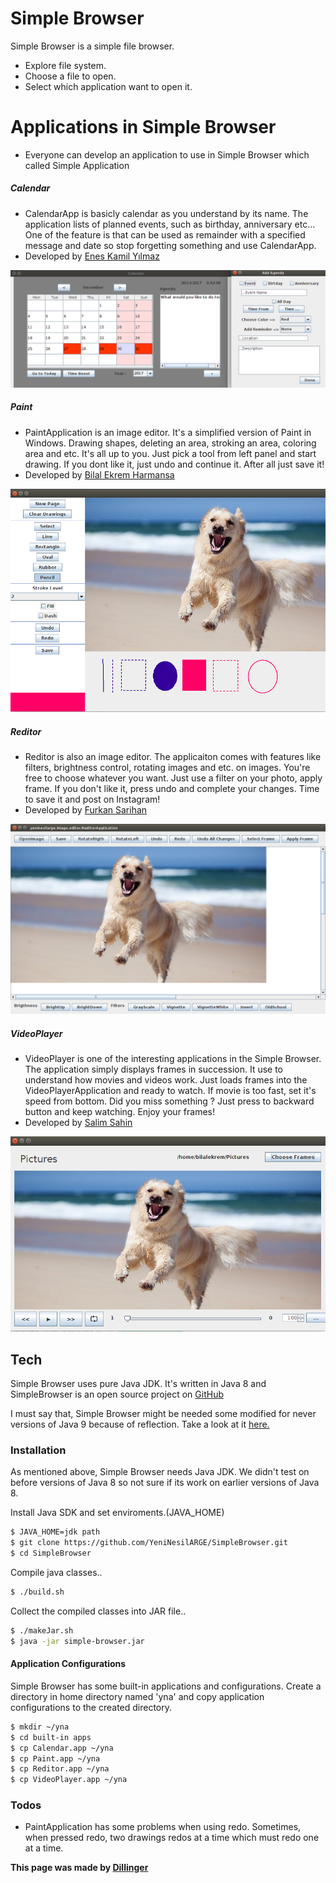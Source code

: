 # Simple Browser
Simple Browser is a simple file browser.

  - Explore file system.
  - Choose a file to open.
  - Select which application want to open it.

# Applications in Simple Browser 
  - Everyone can develop an application to use in Simple Browser which called Simple Application

##### Calendar
-   CalendarApp is basicly calendar as you understand by its name. The application lists of planned events, such as birthday, anniversary etc... One of the feature is that can be used as remainder with a specified message and date so stop forgetting something and use CalendarApp.
-   Developed by [Enes Kamil Yılmaz][enesky]

![Calendar](https://github.com/YeniNesilARGE/SimpleBrowser/blob/master/yeninesilarge/images/calendar.png?raw=true)

##### Paint
-   PaintApplication is an image editor. It's a simplified version of Paint in Windows. Drawing shapes, deleting an area, stroking an area, coloring area and etc. It's all up to you. Just pick a tool from left panel and start drawing. If you dont like it, just undo and continue it. After all just save it!
-   Developed by [Bilal Ekrem Harmansa][bilalekremharmansa]

![Paint](https://github.com/YeniNesilARGE/SimpleBrowser/blob/master/yeninesilarge/images/paint.png?raw=true)

##### Reditor
-  Reditor is also an image editor. The applicaiton comes with features like filters, brightness control, rotating images and etc. on images. You're free to choose whatever you want. Just use a filter on your photo, apply frame. If you don't like it, press undo and complete your changes. Time to save it and post on Instagram!
- Developed by [Furkan Sarihan][furkansarihan]

![Reditor](https://github.com/YeniNesilARGE/SimpleBrowser/blob/master/yeninesilarge/images/reditor.png?raw=true)

##### VideoPlayer
-   VideoPlayer is one of the interesting applications in the Simple Browser. The application simply displays frames in succession. It use to understand how movies and videos work. Just loads frames into the VideoPlayerApplication and ready to watch. If movie is too fast, set it's speed from bottom. Did you miss something ? Just press to backward button and keep watching. Enjoy your frames!
- Developed by [Salim Sahin][salimsah]

![VideoPlayer](https://github.com/YeniNesilARGE/SimpleBrowser/blob/master/yeninesilarge/images/videoplayer.png?raw=true)

## Tech
Simple Browser uses pure Java JDK. It's written in Java 8 and SimpleBrowser is an open source project on [GitHub][github]

I must say that, Simple Browser might be needed some modified for never versions of Java 9 because of reflection. Take a look at it [here.][reflectionAccess]

### Installation

As mentioned above, Simple Browser needs Java JDK. We didn't test on before versions of Java 8 so not sure if its work on earlier versions of Java 8.

Install Java SDK and set enviroments.(JAVA_HOME)
```sh
$ JAVA_HOME=jdk path
$ git clone https://github.com/YeniNesilARGE/SimpleBrowser.git
$ cd SimpleBrowser
```

Compile java classes..

```sh
$ ./build.sh
```

Collect the compiled classes into JAR file..

```sh
$ ./makeJar.sh
$ java -jar simple-browser.jar
```

#### Application Configurations

Simple Browser has some built-in applications and configurations. Create a directory in home directory named 'yna' and copy application configurations to the created directory.
```sh
$ mkdir ~/yna
$ cd built-in apps
$ cp Calendar.app ~/yna
$ cp Paint.app ~/yna
$ cp Reditor.app ~/yna
$ cp VideoPlayer.app ~/yna
```

### Todos
 - PaintApplication has some problems when using redo. Sometimes, when pressed redo, two drawings redos at a time which must redo one at a time.
 
**This page was made by [Dillinger]**

[github]: <https://github.com/YeniNesilARGE/SimpleBrowser>
[bilalekremharmansa]: <https://github.com/bilalekremharmansa>
[enesky]: <https://github.com/EnesKy>
[furkansarihan]: <https://github.com/furkansarihan>
[salimsah]: <https://github.com/salimsah>
[yna]: <https://github.com/YeniNesilARGE/SimpleBrowser>
[reflectionAccess]: <http://mail.openjdk.java.net/pipermail/jigsaw-dev/2017-March/011763.html>
[dillinger]: <http://dillinger.io>
  
